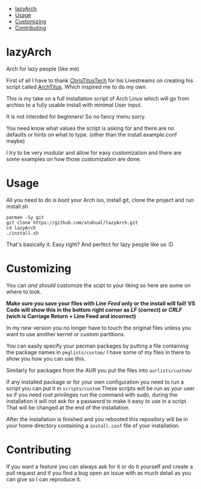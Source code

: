 - [lazyArch](#lazyarch)
- [Usage](#usage)
- [Customizing](#customizing)
- [Contributing](#contributing)

# lazyArch
Arch for lazy people (like me)

First of all I have to thank [ChrisTitusTech](https://github.com/ChrisTitusTech) for his Livestreams on creating his script called [ArchTitus](https://github.com/ChrisTitusTech/ArchTitus).
Which inspired me to do my own.

This is my take on a full installation script of Arch Linux which will go from archiso to a fully usable install with minimal User input.

It is not intended for beginners!
So no fancy menu sorry.

You need know what values the script is asking for and there are no defaults or hints on what to type. (other than the install.example.conf maybe)

I try to be very modular and allow for easy customization and there are some examples on how those customization are done.

# Usage

All you need to do is boot your Arch iso, install git, clone the project and run install.sh

```shell
pacman -Sy git
git clone https://github.com/atahual/lazyArch.git
cd lazyArch
./install.sh
```

That's basically it.
Easy right? And perfect for lazy people like us :D

# Customizing

You can *and should* customize the scipt to your liking so here are some on where to look.

**Make sure you save your files with _Line Feed_ only or the install will fail!**
**VS Code will show this in the bottom right corner as _LF_ (correct) or _CRLF_ (wich is Carriage Return + Line Feed and incorrect)**

In my new version you no longer have to touch the original files unless you want to use another kernel or custom partitions.

You can easily specify your pacman packages by putting a file containing the package names in ```pkglists/custom/```
I have some of my files in there to show you how you can use this.

Similarly for packages from the AUR you put the files into ```aurlists/custom/```

If any installed package or for your own configuration you need to run a script you can put it in ```scripts/custom```
These scripts will be run as your user so if you need root privileges run the command with sudo, during the installation it will not ask for a password to make it easy to use in a script. That will be changed at the end of the installation.

After the installation is finished and you rebooted this repository will be in your home directory containing a ```install.conf``` file of your installation.

# Contributing

If you want a feature you can always ask for it or do it yourself and create a pull request
and if you find a bug open an issue with as much detail as you can give so I can reproduce it.
